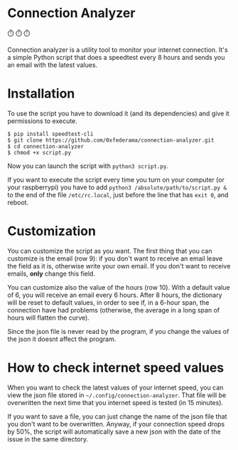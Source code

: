 # Connection Analyzer

:stopwatch: :stopwatch: :stopwatch: 

Connection analyzer is a utility tool to monitor your internet connection. It's a simple Python script that does a speedtest every 8 hours and sends you an email with the latest values.

# Installation

To use the script you have to download it (and its dependencies) and give it permissions to execute.
```
$ pip install speedtest-cli
$ git clone https://github.com/0xfederama/connection-analyzer.git
$ cd connection-analyzer
$ chmod +x script.py
```
Now you can launch the script with  `python3 script.py`.

If you want to execute the script every time you turn on your computer (or your raspberrypi) you have to add `python3 /absolute/path/to/script.py &` to the end of the file `/etc/rc.local`, just before the line that has `exit 0`, and reboot.

# Customization

You can customize the script as you want.
The first thing that you can customize is the email (row 9): if you don't want to receive an email leave the field as it is, otherwise write your own email. If you don't want to receive emails, **only** change this field.

You can customize also the value of the hours (row 10). With a default value of 6, you will receive an email every 6 hours. After 8 hours, the dictionary will be reset to default values, in order to see if, in a 6-hour span, the connection have had problems (otherwise, the average in a long span of hours will flatten the curve).

Since the json file is never read by the program, if you change the values of the json it doesnt affect the program.

# How to check internet speed values

When you want to check the latest values of your internet speed, you can view the json file stored in `~/.config/connection-analyzer`. That file will be overwritten the next time that you internet speed is tested (in 15 minutes). 

If you want to save a file, you can just change the name of the json file that you don't want to be overwritten. Anyway, if your connection speed drops by 50%, the script will automatically save a new json with the date of the issue in the same directory.
